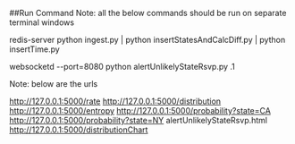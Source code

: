 ##Run Command
Note: all the below commands should be run on separate terminal windows

redis-server
python ingest.py | python  insertStatesAndCalcDiff.py | python insertTime.py 

websocketd --port=8080 python alertUnlikelyStateRsvp.py .1

Note: below are the urls

http://127.0.0.1:5000/rate
http://127.0.0.1:5000/distribution
http://127.0.0.1:5000/entropy
http://127.0.0.1:5000/probability?state=CA
http://127.0.0.1:5000/probability?state=NY
alertUnlikelyStateRsvp.html
http://127.0.0.1:5000/distributionChart
